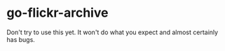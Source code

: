 # go-flickr-archive

Don't try to use this yet. It won't do what you expect and almost certainly has bugs.
